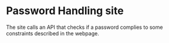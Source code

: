 # Password Handling site
The site calls an API that checks if a password complies to some constraints described in the webpage.
